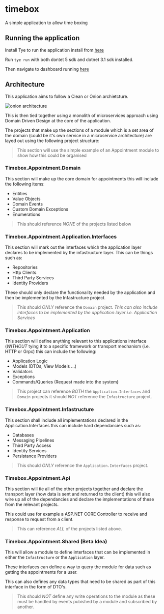 # timebox
A simple application to allow time boxing

## Running the application

Install Tye to run the application install from [here](https://github.com/dotnet/tye)

Run ```tye run``` with both dontet 5 sdk and dotnet 3.1 sdk installed.

Then navigate to dashboard running [here](http://localhost:8000)

## Architecture

This application aims to follow a Clean or Onion archietcture.

![onion architecture](https://docs.microsoft.com/en-us/dotnet/architecture/modern-web-apps-azure/media/image5-7.png)

This is then tied together using a monolith of microservices approach using Domain Driven Design at the core of the application.

The projects that make up the sections of a module which is a set area of the domain (could be it's own service in a microservice architecture) are layed out using the following project structure:

> This section will use the simple example of an Appointment module to show how this could be organised


### Timebox.Appointment.Domain
This section will make up the core domain for appointments this will include the following items:

* Entities
* Value Objects
* Domain Events
* Custom Domain Exceptions
* Enumerations

> This should reference *NONE* of the projects listed below

### Timebox.Appointment.Application.Interfaces
This section will mark out the interfaces which the application layer declares to be implemented by the infastructure layer. This can be things such as:

* Repositories
* Http Clients
* Third Party Services
* Identity Providers

These should only declare the functionality needed by the application and then be implemented by the Infastructure project.

> This should *ONLY* reference the ```Domain``` project. 
> *This can also include interfaces to be implemented by the application layer i.e. Application Services*

### Timebox.Appointment.Application
This section will define anything relevant to this applications interface (*WITHOUT* tying it to a specific framework or transport mechanism (i.e. HTTP or Grpc) this can include the following:

* Application Logic
* Models (DTOs, View Models ...)
* Validators
* Exceptions
* Commands/Queries (Request made into the system)

> This project can reference *BOTH* the ```Application.Interfaces``` and ```Domain``` projects it should *NOT* reference the ```Infastructure``` project.


### Timebox.Appointment.Infastructure
This section shall include all implementations declared in the Application.Interfaces this can include hard dependancies such as:

* Databases
* Messaging Pipelines
* Third Party Access
* Identity Services
* Persistance Providers

> This should *ONLY* reference the ```Application.Interfaces``` project.
 
### Timebox.Appointment.Api
This section will tie all of the other projects together and declare the transport layer (how data is sent and returned to the client) this will also wire up all of the dependancies and declare the implementations of these from the relevant projects.

This could use for example a ASP.NET CORE Controller to receive and response to request from a client.

> This can reference *ALL* of the projects listed above.

### Timebox.Appointment.Shared (Beta Idea)
This will allow a module to define interfaces that can be implemented in either the ```Infastructure``` or the ```Application``` layer.

These interfaces can define a way to query the module for data such as getting the appointments for a user.

This can also defines any data types that need to be shared as part of this interface in the form of DTO's.

> This should *NOT* define any write operations to the module as these must be handled by events pubished by a module and subscribed by another.
